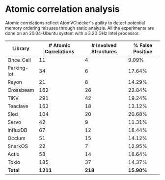 # Atomic correlation analysis

Atomic correlations reflect AtomVChecker's ability to detect potential memory ordering misuses through static analysis. All the experiments are done on an 20.04-Ubuntu system with a 3.20 GHz Intel processor.

| Library      | # Atomic Correlations | # Involved Structures | % False Positive  |
|--------------|-----------------------|-----------------------|-------------------|
| Once_Cell    | 11                    | 4                     | 9.09%             |
| Parking-lot  | 34                    | 6                     | 17.64%            |
| Rayon        | 21                    | 8                     | 14.29%            |
| Crossbeam    | 162                   | 26                    | 22.84%            |
| TiKV         | 291                   | 42                    | 19.24%            |
| Teaclave     | 163                   | 18                    | 13.12%            |
| Sled         | 104                   | 20                    | 20.68%            |
| Servo        | 42                    | 9                     | 11.31%            |
| InfluxDB     | 67                    | 12                    | 18.44%            |
| Occlum       | 51                    | 15                    | 14.12%            |
| SnarkOS      | 22                    | 7                     | 12.95%            |
| Actix        | 58                    | 14                    | 18.64%            |
| Tokio        | 185                   | 37                    | 14.37%            |
| **Total**    | **1211**              | **218**               | **15.90%**        |